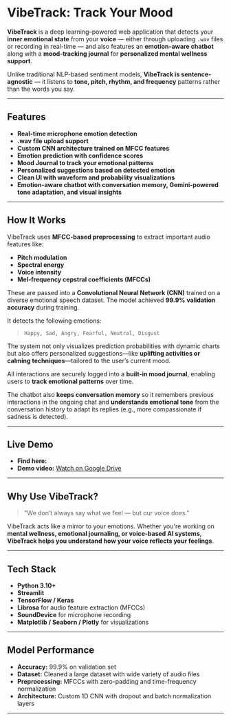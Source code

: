 # VibeTrack: Track Your Mood

**VibeTrack** is a deep learning–powered web application that detects your **inner emotional state** from your **voice** — either through uploading `.wav` files or recording in real-time — and also features an **emotion-aware chatbot** along with a **mood-tracking journal** for **personalized mental wellness support**.

Unlike traditional NLP-based sentiment models, **VibeTrack is sentence-agnostic** — it listens to **tone, pitch, rhythm, and frequency** patterns rather than the words you say.

---

## Features

- **Real-time microphone emotion detection**
- **.wav file upload support**
- **Custom CNN architecture trained on MFCC features**
- **Emotion prediction with confidence scores**
- **Mood Journal to track your emotional patterns**
- **Personalized suggestions based on detected emotion**
- **Clean UI with waveform and probability visualizations**
- **Emotion-aware chatbot with conversation memory, Gemini-powered tone adaptation, and visual insights**

---

## How It Works

VibeTrack uses **MFCC-based preprocessing** to extract important audio features like:

- **Pitch modulation**
- **Spectral energy**
- **Voice intensity**
- **Mel-frequency cepstral coefficients (MFCCs)**

These are passed into a **Convolutional Neural Network (CNN)** trained on a diverse emotional speech dataset. The model achieved **99.9% validation accuracy** during training.

It detects the following emotions:

> `Happy, Sad, Angry, Fearful, Neutral, Disgust`

The system not only visualizes prediction probabilities with dynamic charts but also offers personalized suggestions—like **uplifting activities or calming techniques**—tailored to the user’s current mood. 

All interactions are securely logged into a **built-in mood journal**, enabling users to **track emotional patterns** over time.

The chatbot also **keeps conversation memory** so it remembers previous interactions in the ongoing chat and **understands emotional tone** from the conversation history to adapt its replies (e.g., more compassionate if sadness is detected).

---

## Live Demo

- **Find here:**  
- **Demo video:** [Watch on Google Drive](https://drive.google.com/file/d/1ow1KIWIiqMHQIy5jEuyA1xRvyxLcmsvJ/view?usp=sharing)

---

## Why Use VibeTrack?

> "We don’t always say what we feel — but our voice does."

VibeTrack acts like a mirror to your emotions. Whether you're working on **mental wellness, emotional journaling, or voice-based AI systems**, **VibeTrack helps you understand how your voice reflects your feelings**.

---

## Tech Stack

- **Python 3.10+**
- **Streamlit**
- **TensorFlow / Keras**
- **Librosa** for audio feature extraction (MFCCs)
- **SoundDevice** for microphone recording
- **Matplotlib / Seaborn / Plotly** for visualizations

---

## Model Performance

- **Accuracy:** 99.9% on validation set  
- **Dataset:** Cleaned a large dataset with wide variety of audio files  
- **Preprocessing:** MFCCs with zero-padding and time-frequency normalization  
- **Architecture:** Custom 1D CNN with dropout and batch normalization layers  

---
